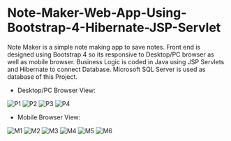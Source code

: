 # Note-Maker-Web-App-Using-Bootstrap-4-Hibernate-JSP-Servlet
Note Maker is a simple note making app to save notes. Front end is designed using Bootstrap 4 so its responsive to Desktop/PC browser as well as mobile browser.  Business Logic is coded in Java using JSP Servlets and Hibernate to connect Database. Microsoft SQL Server is used as database of this Project.


- Desktop/PC Browser View:

![P1](https://user-images.githubusercontent.com/51367686/103475336-5b969c00-4dd2-11eb-8826-027aa74ee934.png)
![P2](https://user-images.githubusercontent.com/51367686/103475337-5c2f3280-4dd2-11eb-9c2d-95925e3e3123.png)
![P3](https://user-images.githubusercontent.com/51367686/103475333-59ccd880-4dd2-11eb-9907-2554e2cbb5ce.png)
![P4](https://user-images.githubusercontent.com/51367686/103475335-5b969c00-4dd2-11eb-9aa1-b07c7ad61138.png)


- Mobile Browser View:

![M1](https://user-images.githubusercontent.com/51367686/103475346-7406b680-4dd2-11eb-8633-733beed7b9a5.png)
![M2](https://user-images.githubusercontent.com/51367686/103475347-749f4d00-4dd2-11eb-8561-3f4c531deffa.png)
![M3](https://user-images.githubusercontent.com/51367686/103475348-7537e380-4dd2-11eb-82f9-9769fcbe2b98.png)
![M4](https://user-images.githubusercontent.com/51367686/103475349-76691080-4dd2-11eb-97f6-1db3fe08e2b3.png)
![M5](https://user-images.githubusercontent.com/51367686/103475342-70732f80-4dd2-11eb-8b02-c5a5758ebf76.jpg)
![M6](https://user-images.githubusercontent.com/51367686/103475344-723cf300-4dd2-11eb-96e7-0f188f7d44e1.png)

